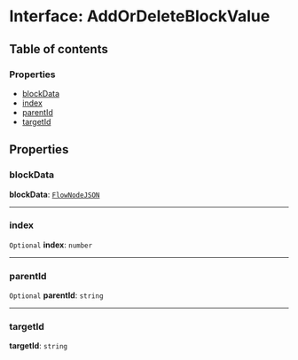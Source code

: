# Interface: AddOrDeleteBlockValue

## Table of contents

### Properties

* [blockData](/en/auto-docs/free-layout-editor/interfaces/AddOrDeleteBlockValue.md#blockdata)
* [index](/en/auto-docs/free-layout-editor/interfaces/AddOrDeleteBlockValue.md#index)
* [parentId](/en/auto-docs/free-layout-editor/interfaces/AddOrDeleteBlockValue.md#parentid)
* [targetId](/en/auto-docs/free-layout-editor/interfaces/AddOrDeleteBlockValue.md#targetid)

## Properties

### blockData

**blockData**: [`FlowNodeJSON`](/en/auto-docs/free-layout-editor/interfaces/FlowNodeJSON.md)

***

### index

`Optional` **index**: `number`

***

### parentId

`Optional` **parentId**: `string`

***

### targetId

**targetId**: `string`
